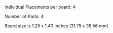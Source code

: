 Individual Placements per board: 4

Number of Parts: 4


Board size is 1.25 x 1.40 inches (31.75 x 35.56 mm)

